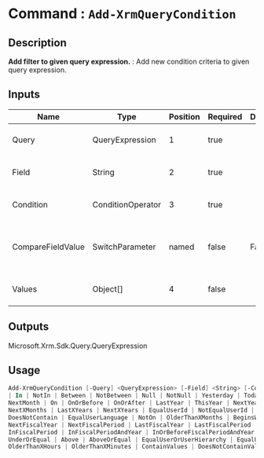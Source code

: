 ﻿# Command : `Add-XrmQueryCondition` 

## Description

**Add filter to given query expression.** : Add new condition criteria to given query expression.

## Inputs

Name|Type|Position|Required|Default|Description
----|----|--------|--------|-------|-----------
Query|QueryExpression|1|true||QueryExpression where condition should be add.
Field|String|2|true||Column / attribute logical name to filter.
Condition|ConditionOperator|3|true||Condition operator to apply to column (ConditionOperator)
CompareFieldValue|SwitchParameter|named|false|False|Specify if column filter should be evaluated according to another column.
Values|Object[]|4|false||Value to apply in column filter (single object or array)

## Outputs
Microsoft.Xrm.Sdk.Query.QueryExpression

## Usage

```Powershell 
Add-XrmQueryCondition [-Query] <QueryExpression> [-Field] <String> [-Condition] {Equal | NotEqual | GreaterThan | LessThan | GreaterEqual | LessEqual | Like | NotLike 
| In | NotIn | Between | NotBetween | Null | NotNull | Yesterday | Today | Tomorrow | Last7Days | Next7Days | LastWeek | ThisWeek | NextWeek | LastMonth | ThisMonth | 
NextMonth | On | OnOrBefore | OnOrAfter | LastYear | ThisYear | NextYear | LastXHours | NextXHours | LastXDays | NextXDays | LastXWeeks | NextXWeeks | LastXMonths | 
NextXMonths | LastXYears | NextXYears | EqualUserId | NotEqualUserId | EqualBusinessId | NotEqualBusinessId | ChildOf | Mask | NotMask | MasksSelect | Contains | 
DoesNotContain | EqualUserLanguage | NotOn | OlderThanXMonths | BeginsWith | DoesNotBeginWith | EndsWith | DoesNotEndWith | ThisFiscalYear | ThisFiscalPeriod | 
NextFiscalYear | NextFiscalPeriod | LastFiscalYear | LastFiscalPeriod | LastXFiscalYears | LastXFiscalPeriods | NextXFiscalYears | NextXFiscalPeriods | InFiscalYear | 
InFiscalPeriod | InFiscalPeriodAndYear | InOrBeforeFiscalPeriodAndYear | InOrAfterFiscalPeriodAndYear | EqualUserTeams | EqualUserOrUserTeams | Under | NotUnder | 
UnderOrEqual | Above | AboveOrEqual | EqualUserOrUserHierarchy | EqualUserOrUserHierarchyAndTeams | OlderThanXYears | OlderThanXWeeks | OlderThanXDays | 
OlderThanXHours | OlderThanXMinutes | ContainValues | DoesNotContainValues} [-CompareFieldValue] [[-Values] <Object[]>] [<CommonParameters>]
``` 



